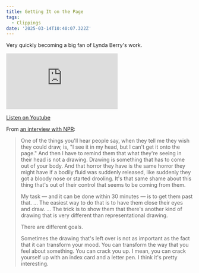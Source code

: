```yaml
---
title: Getting It on the Page
tags:
  - Clippings
date: '2025-03-14T10:40:07.322Z'
---
```


Very quickly becoming a big fan of Lynda Berry's work.

<iframe src="https://www.youtube-nocookie.com/embed/R1S1nhAKMS4?modestbranding=1&showinfo=0&rel=0" title="YouTube video player" frameborder="0" allow="accelerometer; autoplay; encrypted-media; gyroscope; picture-in-picture;" allowfullscreen className="youtube_video"></iframe>

[Listen on Youtube](https://youtu.be/R1S1nhAKMS4)

From [an interview with NPR](https://www.npr.org/2019/11/27/782921983/cartoonist-lynda-barry-drawing-has-to-come-out-of-your-body):

> One of the things you'll hear people say, when they tell me they wish they could draw, is, "I see it in my head, but I can't get it onto the page." And then I have to remind them that what they're seeing in their head is not a drawing. Drawing is something that has to come out of your body. And that horror they have is the same horror they might have if a bodily fluid was suddenly released, like suddenly they got a bloody nose or started drooling. It's that same shame about this thing that's out of their control that seems to be coming from them.
>
> My task — and it can be done within 30 minutes — is to get them past that. ... The easiest way to do that is to have them close their eyes and draw. ... The trick is to show them that there's another kind of drawing that is very different than representational drawing.
>
> There are different goals.
>
> Sometimes the drawing that's left over is not as important as the fact that it can transform your mood. You can transform the way that you feel about something. You can crack you up. I mean, you can crack yourself up with an index card and a letter pen. I think it's pretty interesting.
